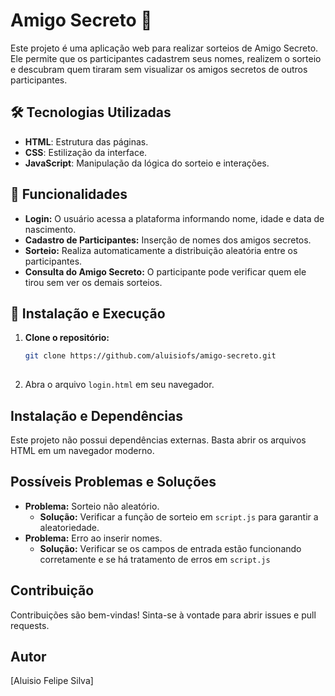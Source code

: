 # Amigo Secreto 🎁

Este projeto é uma aplicação web para realizar sorteios de Amigo Secreto. Ele permite que os participantes cadastrem seus nomes, realizem o sorteio e descubram quem tiraram sem visualizar os amigos secretos de outros participantes.

## 🛠 Tecnologias Utilizadas

- **HTML**: Estrutura das páginas.
- **CSS**: Estilização da interface.
- **JavaScript**: Manipulação da lógica do sorteio e interações.

## 📌 Funcionalidades

- **Login:** O usuário acessa a plataforma informando nome, idade e data de nascimento.
- **Cadastro de Participantes:** Inserção de nomes dos amigos secretos.
- **Sorteio:** Realiza automaticamente a distribuição aleatória entre os participantes.
- **Consulta do Amigo Secreto:** O participante pode verificar quem ele tirou sem ver os demais sorteios.

## 🔧 Instalação e Execução

1. **Clone o repositório:**
   ```sh
   git clone https://github.com/aluisiofs/amigo-secreto.git
 
2.  Abra o arquivo `login.html` em seu navegador.

## Instalação e Dependências

Este projeto não possui dependências externas. Basta abrir os arquivos HTML em um navegador moderno.

## Possíveis Problemas e Soluções

* **Problema:** Sorteio não aleatório.
    * **Solução:** Verificar a função de sorteio em `script.js` para garantir a aleatoriedade.
* **Problema:** Erro ao inserir nomes.
    * **Solução:** Verificar se os campos de entrada estão funcionando corretamente e se há tratamento de erros em `script.js`
    
## Contribuição

Contribuições são bem-vindas! Sinta-se à vontade para abrir issues e pull requests.

## Autor

[Aluisio Felipe Silva]
